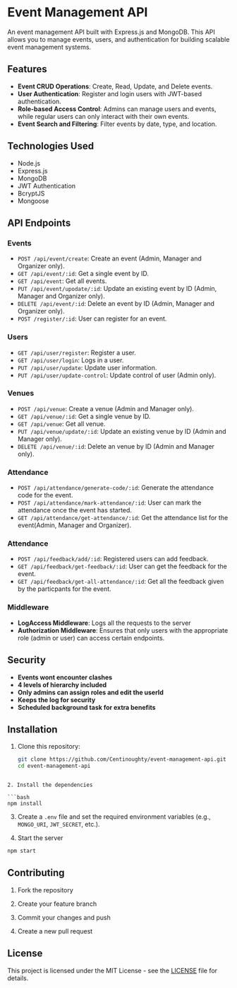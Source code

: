 # Event Management API

An event management API built with Express.js and MongoDB. This API allows you to manage events, users, and authentication for building scalable event management systems.

## Features

- **Event CRUD Operations**: Create, Read, Update, and Delete events.
- **User Authentication**: Register and login users with JWT-based authentication.
- **Role-based Access Control**: Admins can manage users and events, while regular users can only interact with their own events.
- **Event Search and Filtering**: Filter events by date, type, and location.

## Technologies Used

- Node.js
- Express.js
- MongoDB
- JWT Authentication
- BcryptJS
- Mongoose

## API Endpoints

### Events

- `POST /api/event/create`: Create an event (Admin, Manager and Organizer only).
- `GET /api/event/:id`: Get a single event by ID.
- `GET /api/event`: Get all events.
- `PUT /api/event/upodate/:id`: Update an existing event by ID (Admin, Manager and Organizer only).
- `DELETE /api/event/:id`: Delete an event by ID (Admin, Manager and Organizer only).
- `POST /register/:id`: User can register for an event.

### Users

- `GET /api/user/register`: Register a user.
- `GET /api/user/login`: Logs in a user.
- `PUT /api/user/update`: Update user information.
- `PUT /api/user/update-control`: Update control of user (Admin only).

### Venues

- `POST /api/venue`: Create a venue (Admin and Manager only).
- `GET /api/venue/:id`: Get a single venue by ID.
- `GET /api/venue`: Get all venue.
- `PUT /api/venue/update/:id`: Update an existing venue by ID (Admin and Manager only).
- `DELETE /api/venue/:id`: Delete an venue by ID (Admin and Manager only).

### Attendance

- `POST /api/attendance/generate-code/:id`: Generate the attendance code for the event.
- `POST /api/attendance/mark-attendance/:id`: User can mark the attendance once the event has started.
- `GET /api/attendance/get-attendance/:id`: Get the attendance list for the event(Admin, Manager and Organizer).

### Attendance

- `POST /api/feedback/add/:id`: Registered users can add feedback.
- `GET /api/feedback/get-feedback/:id`: User can get the feedback for the event.
- `GET /api/feedback/get-all-attendance/:id`: Get all the feedback given by the particpants for the event.


### Middleware

- **LogAccess Middleware**: Logs all the requests to the server
- **Authorization Middleware**: Ensures that only users with the appropriate role (admin or user) can access certain endpoints.

## Security

- **Events wont encounter clashes**
- **4 levels of hierarchy included**
- **Only admins can assign roles and edit the userId**
- **Keeps the log for security**
- **Scheduled background task for extra benefits**

## Installation

1. Clone this repository:

   ```bash
   git clone https://github.com/Centinoughty/event-management-api.git
   cd event-management-api
  ```

2. Install the dependencies

  ```bash
  npm install
  ```

3. Create a `.env` file and set the required environment variables (e.g., `MONGO_URI`, `JWT_SECRET`, etc.).

4. Start the server

  ```bash
  npm start
  ```

## Contributing

1. Fork the repository

2. Create your feature branch

3. Commit your changes and push

4. Create a new pull request


## License

This project is licensed under the MIT License - see the [LICENSE](LICENSE) file for details.